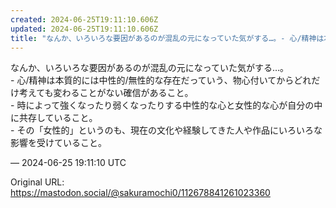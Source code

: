 ```yaml
---
created: 2024-06-25T19:11:10.606Z
updated: 2024-06-25T19:11:10.606Z
title: "なんか、いろいろな要因があるのが混乱の元になっていた気がする…。- 心/精神は本[...]"
---
```


<p>なんか、いろいろな要因があるのが混乱の元になっていた気がする…。<br />- 心/精神は本質的には中性的/無性的な存在だっていう、物心付いてからどれだけ考えても変わることがない確信があること。<br />- 時によって強くなったり弱くなったりする中性的な心と女性的な心が自分の中に共存していること。<br />- その「女性的」というのも、現在の文化や経験してきた人や作品にいろいろな影響を受けていること。</p>

&mdash; 2024-06-25 19:11:10 UTC

Original URL: https://mastodon.social/@sakuramochi0/112678841261023360
